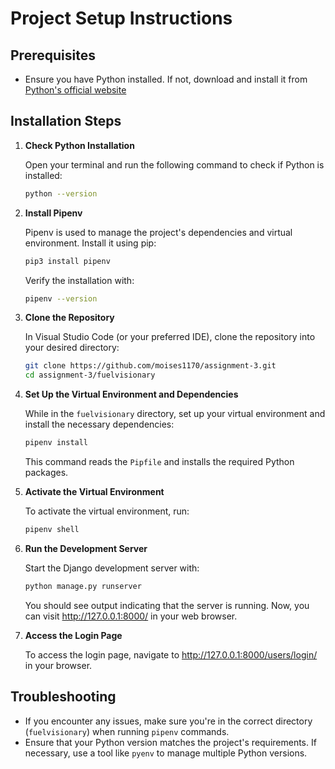 # Project Setup Instructions

## Prerequisites

- Ensure you have Python installed. If not, download and install it from [Python's official website](https://www.python.org/downloads/)

## Installation Steps

1. **Check Python Installation**

   Open your terminal and run the following command to check if Python is installed:

   ```bash
   python --version
   ```

2. **Install Pipenv**

   Pipenv is used to manage the project's dependencies and virtual environment. Install it using pip:

   ```bash
   pip3 install pipenv
   ```

   Verify the installation with:

   ```bash
   pipenv --version
   ```

3. **Clone the Repository**

   In Visual Studio Code (or your preferred IDE), clone the repository into your desired directory:

   ```bash
   git clone https://github.com/moises1170/assignment-3.git
   cd assignment-3/fuelvisionary
   ```
   
4. **Set Up the Virtual Environment and Dependencies**

   While in the `fuelvisionary` directory, set up your virtual environment and install the necessary dependencies:

   ```bash
   pipenv install
   ```

   This command reads the `Pipfile` and installs the required Python packages.

5. **Activate the Virtual Environment**

   To activate the virtual environment, run:

   ```bash
   pipenv shell
   ```

6. **Run the Development Server**

   Start the Django development server with:

   ```bash
   python manage.py runserver
   ```

   You should see output indicating that the server is running. Now, you can visit http://127.0.0.1:8000/ in your web browser.

7. **Access the Login Page**

   To access the login page, navigate to http://127.0.0.1:8000/users/login/ in your browser.

## Troubleshooting

- If you encounter any issues, make sure you're in the correct directory (`fuelvisionary`) when running `pipenv` commands.
- Ensure that your Python version matches the project's requirements. If necessary, use a tool like `pyenv` to manage multiple Python versions.
